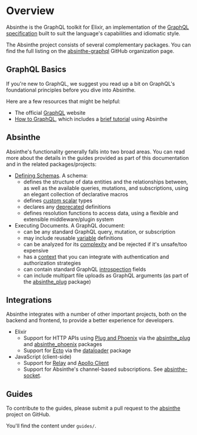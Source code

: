 # Overview

Absinthe is the GraphQL toolkit for Elixir, an implementation of the [GraphQL specification](https://facebook.github.io/graphql/) built to suit the language's capabilities and idiomatic style.

The Absinthe project consists of several complementary packages. You can find the full listing on the [absinthe-graphql](https://github.com/absinthe-graphql) GitHub organization page.

## GraphQL Basics

If you're new to GraphQL, we suggest you read up a bit on GraphQL's foundational principles before you dive into Absinthe.

Here are a few resources that might be helpful:

- The official [GraphQL](http://graphql.org/) website
- [How to GraphQL](https://www.howtographql.com/), which includes a [brief tutorial](https://www.howtographql.com/graphql-elixir/0-introduction/) using Absinthe

## Absinthe

Absinthe's functionality generally falls into two broad areas. You can read more about the details in the guides provided as part of this documentation and in the related packages/projects:

* [Defining Schemas](schemas.html). A schema:
  * defines the structure of data entities and the relationships between, as well as the available queries, mutations, and subscriptions, using an elegant collection of declarative macros
  * defines [custom scalar](custom-scalars.html) types
  * declares any [deprecated](deprecation.html) definitions
  * defines resolution functions to access data, using a flexible and extensible middleware/plugin system
* Executing Documents. A GraphQL document:
  * can be any standard GraphQL query, mutation, or subscription
  * may include reusable [variable](variables.html) definitions
  * can be analyzed for its [complexity](complexity-analysis.html) and be rejected if it's unsafe/too expensive
  * has a [context](context-and-authentication.html) that you can integrate with authentication and authorization strategies
  * can contain standard GraphQL [introspection](introspection.html) fields
  * can include multipart file uploads as GraphQL arguments (as part of the [absinthe_plug](https://hex.pm/packages/absinthe_plug) package)

## Integrations

Absinthe integrates with a number of other important projects, both on the backend and frontend, to provide a better experience for developers.

* Elixir
  * Support for HTTP APIs using [Plug and Phoenix](plug-phoenix.html) via the [absinthe_plug](https://hex.pm/packages/absinthe_plug) and [absinthe_phoenix](https://hex.pm/packages/absinthe_phoenix) packages
  * Support for [Ecto](https://hex.pm/packages/ecto) via the [dataloader](https://github.com/absinthe-graphql/dataloader) package
* JavaScript (client-side)
  * Support for [Relay](relay.html) and [Apollo Client](apollo.html)
  * Support for Absinthe's channel-based subscriptions. See [absinthe-socket](https://github.com/absinthe-graphql/absinthe-socket).

## Guides

To contribute to the guides, please submit a pull request to the [absinthe](https://github.com/absinthe-graphql/absinthe) project on GitHub.

You'll find the content under `guides/`.
